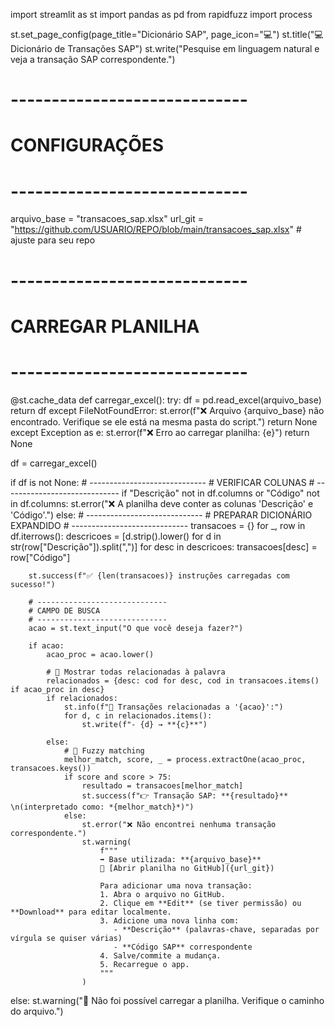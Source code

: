 import streamlit as st
import pandas as pd
from rapidfuzz import process

st.set_page_config(page_title="Dicionário SAP", page_icon="💻")
st.title("💻 Dicionário de Transações SAP")
st.write("Pesquise em linguagem natural e veja a transação SAP correspondente.")

# -----------------------------
# CONFIGURAÇÕES
# -----------------------------
arquivo_base = "transacoes_sap.xlsx"
url_git = "https://github.com/USUARIO/REPO/blob/main/transacoes_sap.xlsx"  # ajuste para seu repo

# -----------------------------
# CARREGAR PLANILHA
# -----------------------------
@st.cache_data
def carregar_excel():
    try:
        df = pd.read_excel(arquivo_base)
        return df
    except FileNotFoundError:
        st.error(f"❌ Arquivo {arquivo_base} não encontrado. Verifique se ele está na mesma pasta do script.")
        return None
    except Exception as e:
        st.error(f"❌ Erro ao carregar planilha: {e}")
        return None

df = carregar_excel()

if df is not None:
    # -----------------------------
    # VERIFICAR COLUNAS
    # -----------------------------
    if "Descrição" not in df.columns or "Código" not in df.columns:
        st.error("❌ A planilha deve conter as colunas 'Descrição' e 'Código'.")
    else:
        # -----------------------------
        # PREPARAR DICIONÁRIO EXPANDIDO
        # -----------------------------
        transacoes = {}
        for _, row in df.iterrows():
            descricoes = [d.strip().lower() for d in str(row["Descrição"]).split(",")]
            for desc in descricoes:
                transacoes[desc] = row["Código"]

        st.success(f"✅ {len(transacoes)} instruções carregadas com sucesso!")

        # -----------------------------
        # CAMPO DE BUSCA
        # -----------------------------
        acao = st.text_input("O que você deseja fazer?")

        if acao:
            acao_proc = acao.lower()

            # 🔹 Mostrar todas relacionadas à palavra
            relacionados = {desc: cod for desc, cod in transacoes.items() if acao_proc in desc}
            if relacionados:
                st.info(f"📌 Transações relacionadas a '{acao}':")
                for d, c in relacionados.items():
                    st.write(f"- {d} → **{c}**")

            else:
                # 🔹 Fuzzy matching
                melhor_match, score, _ = process.extractOne(acao_proc, transacoes.keys())
                if score and score > 75:
                    resultado = transacoes[melhor_match]
                    st.success(f"👉 Transação SAP: **{resultado}**  \n(interpretado como: *{melhor_match}*)")
                else:
                    st.error("❌ Não encontrei nenhuma transação correspondente.")
                    st.warning(
                        f"""
                        ➡️ Base utilizada: **{arquivo_base}**  
                        🔗 [Abrir planilha no GitHub]({url_git})  

                        Para adicionar uma nova transação:  
                        1. Abra o arquivo no GitHub.  
                        2. Clique em **Edit** (se tiver permissão) ou **Download** para editar localmente.  
                        3. Adicione uma nova linha com:  
                           - **Descrição** (palavras-chave, separadas por vírgula se quiser várias)  
                           - **Código SAP** correspondente  
                        4. Salve/commite a mudança.  
                        5. Recarregue o app.  
                        """
                    )
else:
    st.warning("📂 Não foi possível carregar a planilha. Verifique o caminho do arquivo.")
